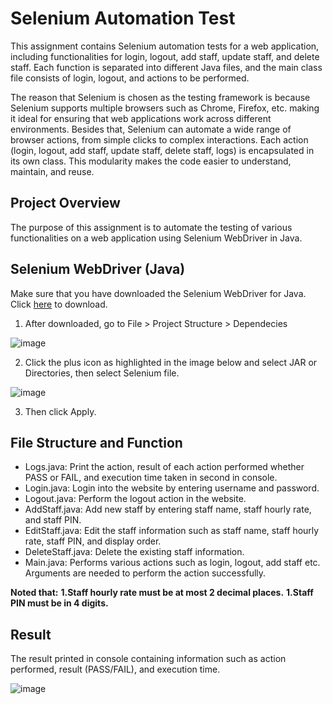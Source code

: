 # Selenium Automation Test

This assignment contains Selenium automation tests for a web application, including functionalities for login, logout, add staff, update staff, and delete staff. Each function is separated into different Java files, and the main class file consists of login, logout, and actions to be performed.

The reason that Selenium is chosen as the testing framework is because Selenium supports multiple browsers such as Chrome, Firefox, etc. making it ideal for ensuring that web applications work across different environments. Besides that, Selenium can automate a wide range of browser actions, from simple clicks to complex interactions.
Each action (login, logout, add staff, update staff, delete staff, logs) is encapsulated in its own class. This modularity makes the code easier to understand, maintain, and reuse.

## Project Overview

The purpose of this assignment is to automate the testing of various functionalities on a web application using Selenium WebDriver in Java.

## Selenium WebDriver (Java)
Make sure that you have downloaded the Selenium WebDriver for Java. Click [here](https://www.selenium.dev/downloads/) to download.

1. After downloaded, go to File > Project Structure > Dependecies

![image](https://github.com/user-attachments/assets/5db81e18-be97-4c11-b879-3e594f936ee8)

2. Click the plus icon as highlighted in the image below and select JAR or Directories, then select Selenium file.

![image](https://github.com/user-attachments/assets/b680f37a-46b4-49ec-92d1-3bbce256048c)

3. Then click Apply.

## File Structure and Function

- Logs.java: Print the action, result of each action performed whether PASS or FAIL, and execution time taken in second in console.
- Login.java: Login into the website by entering username and password.
- Logout.java: Perform the logout action in the website.
- AddStaff.java: Add new staff by entering staff name, staff hourly rate, and staff PIN.
- EditStaff.java: Edit the staff information such as staff name, staff hourly rate, staff PIN, and display order. 
- DeleteStaff.java: Delete the existing staff information.
- Main.java: Performs various actions such as login, logout, add staff etc. Arguments are needed to perform the action successfully.

**Noted that:**
**1.Staff hourly rate must be at most 2 decimal places.**
**1.Staff PIN must be in 4 digits.**

## Result

The result printed in console containing information such as action performed, result  (PASS/FAIL), and execution time.

![image](https://github.com/user-attachments/assets/cb6ce785-d600-4dca-9f4b-cb02dd8ebb01)
